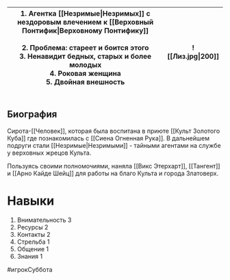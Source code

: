 

| 1. Агентка [[Незримые\|Незримых]] с нездоровым влечением к [[Верховный Понтифик\|Верховному Понтифику]]<br><br>2. **Проблема**: стареет и боится этого<br>3. Ненавидит бедных, старых и более молодых<br>4. Роковая женщина<br>5. Двойная внешность<br><br> | ![[Лиз.jpg\|200]] |
| ----------------------------------------------------------------------------------------------------------------------------------------------------------------------------------------------------------------------------------------------------------- | ----------------- |

## **Биография**
Сирота-[[Человек]], которая была воспитана в приюте [[Культ Золотого Куба]] где познакомилась с [[Сиена Огненная Рука]]. В дальнейшем подруги стали [[Незримые|Незримыми]] - тайными агентами на службе у верховных жрецов Культа.

Пользуясь своими полномочиями, наняла [[Викс Этерхарт]], [[Тангент]] и [[Арно Кайде Шейц]] для работы на благо Культа и города Златоверх.

# Навыки

1. Внимательность 3
2. Ресурсы 2
3. Контакты 2
4. Стрельба 1
5. Общение 1
6. Знания 1

#игрокСуббота